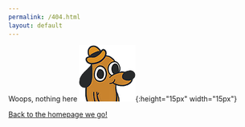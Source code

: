 ```yaml
---
permalink: /404.html
layout: default
---
```


Woops, nothing here ![smiley](assets/images/fine.png){:height="15px" width="15px"}

[Back to the homepage we go!](_pages/index.md)
